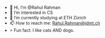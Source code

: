 - 👋 Hi, I’m @Rahul Rahman
- 👀 I’m interested in CS
- 🌱 I’m currently studying at ETH Zürich
- 📫 How to reach me: Rahul.Rahman@jdmt.ch
- ⚡ Fun fact: I like cats AND dogs.
